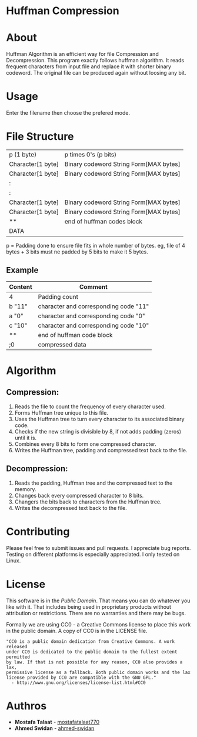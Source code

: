 # **Huffman Compression**

# About

Huffman Algorithm is an efficient way for file Compression and Decompression.
This program exactly follows huffman algorithm. It reads frequent characters from input file and replace it with shorter binary codeword.
The original file can be produced again without loosing any bit.

# Usage

Enter the filename then choose the prefered mode.

# File Structure

<table>
<tr> <td> p (1 byte)          </td><td> p times 0's (p bits)                     </td> </tr>
<tr> <td> Character[1 byte]   </td><td>  Binary codeword String Form[MAX bytes]  </td> </tr>
<tr> <td> Character[1 byte]   </td><td>  Binary codeword String Form[MAX bytes]  </td> </tr>
<tr> <td colspan="2">              :                                        </td> </tr>
<tr> <td colspan="2">              :                                        </td> </tr>
<tr> <td> Character[1 byte]   </td><td>  Binary codeword String Form[MAX bytes]  </td> </tr>
<tr> <td> Character[1 byte]   </td><td>  Binary codeword String Form[MAX bytes]  </td> </tr>
<tr><td>**</td><td>end of huffman codes block</td></tr>

<tr> <td colspan="2">  DATA                                                      </td> </tr>
</table>

p = Padding done to ensure file fits in whole number of bytes. eg, file of 4 bytes + 3 bits must ne padded by 5 bits to make it 5 bytes.

## Example

| Content | Comment                               |
| ------- | ------------------------------------- |
| 4       | Padding count                         |
| b "11"  | character and corresponding code "11" |
| a "0"   | character and corresponding code "0"  |
| c "10"  | character and corresponding code "10" |
| \*\*    | end of huffman code block             |
| ;0      | compressed data                       |

# Algorithm

## Compression:

1. Reads the file to count the frequency of every character used.
2. Forms Huffman tree unique to this file.
3. Uses the Huffman tree to turn every character to its associated
   binary code.
4. Checks if the new string is divisible by 8, if not adds padding
   (zeros) until it is.
5. Combines every 8 bits to form one compressed character.
6. Writes the Huffman tree, padding and compressed text back to the
   file.

## Decompression:

1. Reads the padding, Huffman tree and the compressed text to the
   memory.
2. Changes back every compressed character to 8 bits.
3. Changers the bits back to characters from the Huffman tree.
4. Writes the decompressed text back to the file.

# Contributing

Please feel free to submit issues and pull requests. I appreciate bug reports.
Testing on different platforms is especially appreciated. I only tested on Linux.

# License

This software is in the _Public Domain_. That means you can do whatever you like
with it. That includes being used in proprietary products without attribution or
restrictions. There are no warranties and there may be bugs.

Formally we are using CC0 - a Creative Commons license to place this work in the
public domain. A copy of CC0 is in the LICENSE file.

    "CC0 is a public domain dedication from Creative Commons. A work released
    under CC0 is dedicated to the public domain to the fullest extent permitted
    by law. If that is not possible for any reason, CC0 also provides a lax,
    permissive license as a fallback. Both public domain works and the lax
    license provided by CC0 are compatible with the GNU GPL."
      - http://www.gnu.org/licenses/license-list.html#CC0

# Authros

- **Mostafa Talaat** - [mostafatalaat770](https://github.com/mostafatalaat770)
- **Ahmed Swidan** - [ahmed-swidan](https://github.com/ahmed-swidan)
